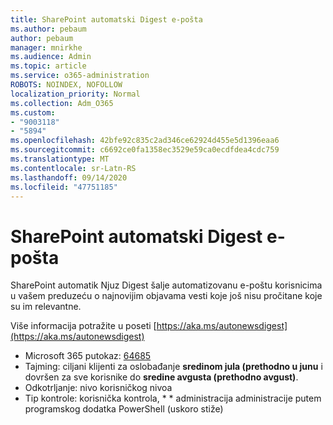 ```yaml
---
title: SharePoint automatski Digest e-pošta
ms.author: pebaum
author: pebaum
manager: mnirkhe
ms.audience: Admin
ms.topic: article
ms.service: o365-administration
ROBOTS: NOINDEX, NOFOLLOW
localization_priority: Normal
ms.collection: Adm_O365
ms.custom:
- "9003118"
- "5894"
ms.openlocfilehash: 42bfe92c835c2ad346ce62924d455e5d1396eaa6
ms.sourcegitcommit: c6692ce0fa1358ec3529e59ca0ecdfdea4cdc759
ms.translationtype: MT
ms.contentlocale: sr-Latn-RS
ms.lasthandoff: 09/14/2020
ms.locfileid: "47751185"
---
```

# <a name="sharepoint-auto-digest-email"></a>SharePoint automatski Digest e-pošta

SharePoint automatik Njuz Digest šalje automatizovanu e-poštu korisnicima u vašem preduzeću o najnovijim objavama vesti koje još nisu pročitane koje su im relevantne.

Više informacija potražite u poseti [https://aka.ms/autonewsdigest](https://aka.ms/autonewsdigest)

- Microsoft 365 putokaz:  [64685](https://www.microsoft.com/microsoft-365/roadmap?filters=&featureid=64685)
- Tajming: ciljani klijenti za oslobađanje  **sredinom jula (prethodno u junu**  i dovršen za sve korisnike do  **sredine avgusta (prethodno avgust)**.
- Odkotrljanje: nivo korisničkog nivoa
- Tip kontrole: korisnička kontrola, * * administracija administracije putem programskog dodatka PowerShell (uskoro stiže)

